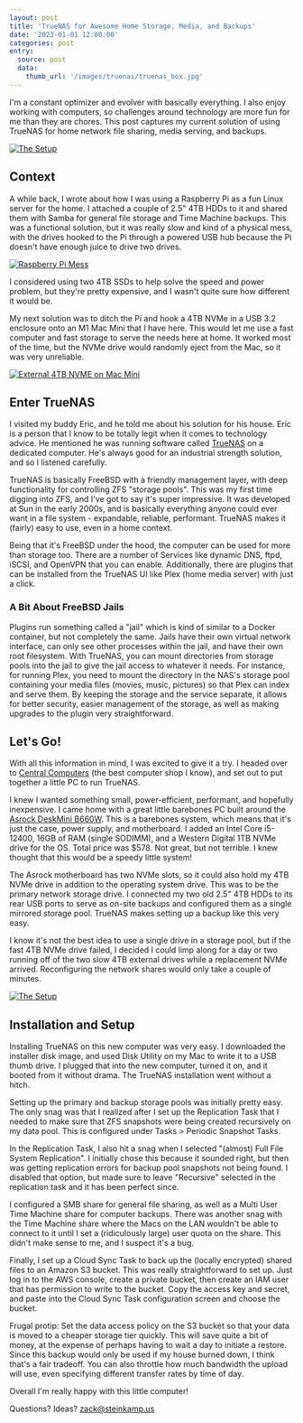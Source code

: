 ```yaml
---
layout: post
title: 'TrueNAS for Awesome Home Storage, Media, and Backups'
date: '2023-01-01 12:00:00'
categories: post
entry:
  source: post
  data:
    thumb_url: '/images/truenas/truenas_box.jpg'
---
```


I'm a constant optimizer and evolver with basically everything. I also enjoy working with computers, so challenges around technology are more fun for me than  they are chores. This post captures my current solution of using TrueNAS for home network file sharing, media serving, and backups.

[![The Setup](/images/truenas/truenas_box.jpg)](/images/truenas/truenas_box.jpg)

## Context

A while back, I wrote about how I was using a Raspberry Pi as a fun Linux server for the home. I attached a couple of 2.5" 4TB HDDs to it and shared them with Samba for general file storage and Time Machine backups. This was a functional solution, but it was really slow and kind of a physical mess, with the drives hooked to the Pi through a powered USB hub because the Pi doesn't have enough juice to drive two drives.


[![Raspberry Pi Mess](https://photos.smugmug.com/Random-Blog-Images/i-t4XwVS8/0/0f45fa1b/X2/2021041711321985-1775920485079464067-IMG_2227-X2.jpg)](https://photos.smugmug.com/Random-Blog-Images/i-t4XwVS8/0/0f45fa1b/X2/2021041711321985-1775920485079464067-IMG_2227-X2.jpg)

I considered using two 4TB SSDs to help solve the speed and power problem, but they're pretty expensive, and I wasn't quite sure how different it would be.

My next solution was to ditch the Pi and hook a 4TB NVMe in a USB 3.2 enclosure onto an M1 Mac Mini that I have here. This would let me use a fast computer and fast storage to serve the needs here at home. It worked most of the time, but the NVMe drive would randomly eject from the Mac, so it was very unreliable.

[![External 4TB NVME on Mac Mini](/images/truenas/mini_usb_nvme.jpg)](/images/truenas/mini_usb_nvme.jpg)


## Enter TrueNAS

I visited my buddy Eric, and he told me about his solution for his house. Eric is a person that I know to be totally legit when it comes to technology advice. He mentioned he was running software called [TrueNAS](https://www.truenas.com/) on a dedicated computer. He's always good for an industrial strength solution, and so I listened carefully.

TrueNAS is basically FreeBSD with a friendly management layer, with deep functionality for controlling ZFS "storage pools". This was my first time digging into ZFS, and I've got to say it's super impressive. It was developed at Sun in the early 2000s, and is basically everything anyone could ever want in a file system - expandable, reliable, performant. TrueNAS makes it (fairly) easy to use, even in a home context.

Being that it's FreeBSD under the hood, the computer can be used for more than storage too. There are a number of Services like dynamic DNS, ftpd, iSCSI, and OpenVPN that you can enable. Additionally, there are plugins that can be installed from the TrueNAS UI like Plex (home media server) with just a click.


### A Bit About FreeBSD Jails

Plugins run something called a "jail" which is kind of similar to a Docker container, but not completely the same. Jails have their own virtual network interface, can only see other processes within the jail, and have their own root filesystem. With TrueNAS, you can mount directories from storage pools into the jail to give the jail access to whatever it needs. For instance, for running Plex, you need to mount the directory in the NAS's storage pool containing your media files (movies, music, pictures) so that Plex can index and serve them. By keeping the storage and the service separate, it allows for better security, easier management of the storage, as well as making upgrades to the plugin very straightforward.


## Let's Go!

With all this information in mind, I was excited to give it a try. I headed over to [Central Computers](https://www.centralcomputer.com/) (the best computer shop I know), and set out to put together a little PC to run TrueNAS.

I knew I wanted something small, power-efficient, performant, and hopefully inexpensive. I came home with a great little barebones PC built around the [Asrock DeskMini B660W](https://www.asrock.com/nettop/Intel/DeskMini%20B660%20Series/index.asp). This is a barebones system, which means that it's just the case, power supply, and motherboard. I added an Intel Core i5-12400, 16GB of RAM (single SODIMM), and a Western Digital 1TB NVMe drive for the OS. Total price was $578. Not great, but not terrible. I knew thought that this would be a speedy little system!

The Asrock motherboard has two NVMe slots, so it could also hold my 4TB NVMe drive in addition to the operating system drive. This was to be the primary network storage drive. I connected my two old 2.5" 4TB HDDs to its rear USB ports to serve as on-site backups and configured them as a single mirrored storage pool. TrueNAS makes setting up a backup like this very easy.

I know it's not the best idea to use a single drive in a storage pool, but if the fast 4TB NVMe drive failed, I decided I could limp along for a day or two running off of the two slow 4TB external drives while a replacement NVMe arrived. Reconfiguring the network shares would only take a couple of minutes.

[![The Setup](/images/truenas/truenas_box.jpg)](/images/truenas/truenas_box.jpg)

## Installation and Setup

Installing TrueNAS on this new computer was very easy. I downloaded the installer disk image, and used Disk Utility on my Mac to write it to a USB thumb drive. I plugged that into the new computer, turned it on, and it booted from it without drama. The TrueNAS installation went without a hitch.

Setting up the primary and backup storage pools was initially pretty easy. The only snag was that I realized after I set up the Replication Task that I needed to make sure that ZFS snapshots were being created recursively on my data pool. This is configured under Tasks > Periodic Snapshot Tasks.

In the Replication Task, I also hit a snag when I selected "(almost) Full File System Replication". I initially chose this because it sounded right, but then was getting replication errors for backup pool snapshots not being found. I disabled that option, but made sure to leave "Recursive" selected in the replication task and it has been perfect since.

I configured a SMB share for general file sharing, as well as a Multi User Time Machine share for computer backups. There was another snag with the Time Machine share where the Macs on the LAN wouldn't be able to connect to it until I set a (ridiculously large) user quota on the share. This didn't make sense to me, and I suspect it's a bug.

Finally, I set up a Cloud Sync Task to back up the (locally encrypted) shared files to an Amazon S3 bucket. This was really straightforward to set up. Just log in to the AWS console, create a private bucket, then create an IAM user that has permission to write to the bucket. Copy the access key and secret, and paste into the Cloud Sync Task configuration screen and choose the bucket.

Frugal protip: Set the data access policy on the S3 bucket so that your data is moved to a cheaper storage tier quickly. This will save quite a bit of money, at the expense of perhaps having to wait a day to initiate a restore. Since this backup would only be used if my house burned down, I think that's a fair tradeoff. You can also throttle how much bandwidth the upload will use, even specifying different transfer rates by time of day.

Overall I'm really happy with this little computer!

Questions? Ideas? zack@steinkamp.us
